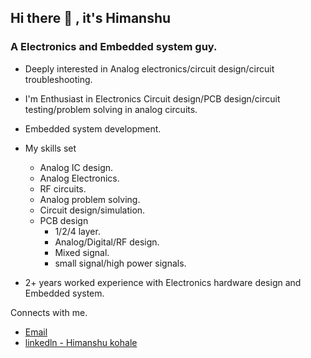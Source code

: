 
## Hi there 👋 , it's Himanshu

### A Electronics and Embedded system guy.

* Deeply interested in Analog electronics/circuit design/circuit troubleshooting.
* I'm Enthusiast in Electronics Circuit design/PCB design/circuit testing/problem solving in analog circuits.
* Embedded system development.
* My skills set
   * Analog IC design.
   * Analog Electronics.
   * RF circuits.
   * Analog problem solving.
   * Circuit design/simulation. 
   * PCB design
     * 1/2/4 layer.
     * Analog/Digital/RF design.
     * Mixed signal.
     * small signal/high power signals. 
      
* 2+ years worked experience with Electronics hardware design and Embedded system.


Connects with me.

* [Email](kohalehimanshu22@gmail.com)
* [linkedln - Himanshu kohale](https://www.linkedin.com/in/himanshukohale/) 
